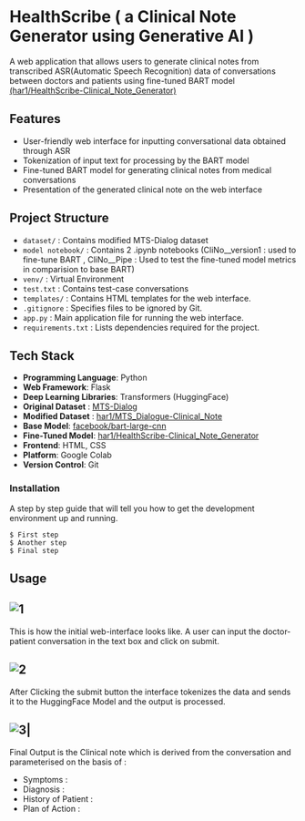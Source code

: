 # HealthScribe ( a Clinical Note Generator using Generative AI )

 A web application that allows users to generate clinical notes from transcribed ASR(Automatic Speech Recognition) data of conversations between doctors and patients using fine-tuned BART model [(har1/HealthScribe-Clinical_Note_Generator)](https://huggingface.co/har1/HealthScribe-Clinical_Note_Generator)

## Features

- User-friendly web interface for inputting conversational data obtained through ASR
- Tokenization of input text for processing by the BART model
- Fine-tuned BART model for generating clinical notes from medical conversations
- Presentation of the generated clinical note on the web interface

  
## Project Structure
- `dataset/` : Contains modified MTS-Dialog dataset
- `model notebook/` : Contains 2 .ipynb notebooks (CliNo__version1 : used to fine-tune BART , CliNo__Pipe : Used to test the fine-tuned model metrics in comparision to base BART)
- `venv/` : Virtual Environment
- `test.txt` : Contains test-case conversations
- `templates/` : Contains HTML templates for the web interface.
- `.gitignore` : Specifies files to be ignored by Git.
- `app.py` : Main application file for running the web interface.
- `requirements.txt` : Lists dependencies required for the project.

## Tech Stack

- **Programming Language**: Python
- **Web Framework**: Flask
- **Deep Learning Libraries**: Transformers (HuggingFace)
- **Original Dataset** : [MTS-Dialog](https://github.com/abachaa/MTS-Dialog)
- **Modified Dataset** : [har1/MTS_Dialogue-Clinical_Note](https://huggingface.co/datasets/har1/MTS_Dialogue-Clinical_Note)
- **Base Model**: [facebook/bart-large-cnn](https://huggingface.co/facebook/bart-large-cnn)
- **Fine-Tuned Model**: [har1/HealthScribe-Clinical_Note_Generator](https://huggingface.co/har1/HealthScribe-Clinical_Note_Generator)
- **Frontend**: HTML, CSS
- **Platform**: Google Colab
- **Version Control**: Git

### Installation

A step by step guide that will tell you how to get the development environment up and running.

```
$ First step
$ Another step
$ Final step
```

## Usage

![1](https://github.com/hari-krishnan-88/HealthScribe-Clinical_Note_Generator/assets/76527692/7ad1546f-f431-4957-af6b-0414d7ba12d5)
-

This is how the initial web-interface looks like. A user can input the doctor-patient conversation in the text box and click on submit.


![2](https://github.com/hari-krishnan-88/HealthScribe-Clinical_Note_Generator/assets/76527692/e34d6eba-6d38-4393-b690-02f7040e7159)
-




After Clicking the submit button the interface tokenizes the data and sends it to the HuggingFace Model and the output is processed.





![3](https://github.com/hari-krishnan-88/HealthScribe-Clinical_Note_Generator/assets/76527692/bb6f289a-749e-4b96-a64b-35c543c3abc3)|
-

Final Output is the Clinical note which is derived from the conversation and parameterised on the basis of : 
- Symptoms :
- Diagnosis :
- History of Patient :
- Plan of Action :
  

